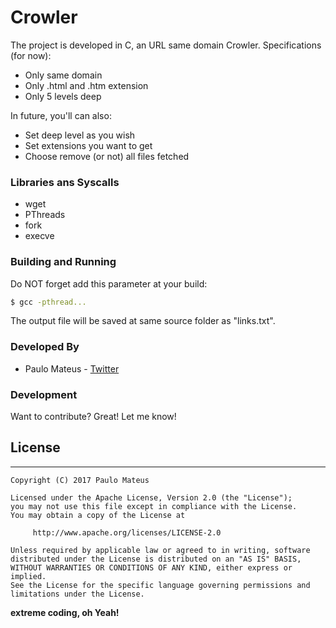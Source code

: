 # Crowler

The project is developed in C, an URL same domain Crowler. Specifications (for now):
  - Only same domain
  - Only .html and .htm extension
  - Only 5 levels deep

In future, you'll can also:
  - Set deep level as you wish
  - Set extensions you want to get
  - Choose remove (or not) all files fetched

### Libraries ans Syscalls
* wget
* PThreads
* fork
* execve

### Building and Running
Do NOT forget add this parameter at your build:
```sh
$ gcc -pthread...
```
The output file will be saved at same source folder as "links.txt".
### Developed By
 - Paulo Mateus - [Twitter][PMattLink]

### Development

Want to contribute? Great! Let me know!

## License
---
    Copyright (C) 2017 Paulo Mateus

    Licensed under the Apache License, Version 2.0 (the "License");
    you may not use this file except in compliance with the License.
    You may obtain a copy of the License at

         http://www.apache.org/licenses/LICENSE-2.0

    Unless required by applicable law or agreed to in writing, software
    distributed under the License is distributed on an "AS IS" BASIS,
    WITHOUT WARRANTIES OR CONDITIONS OF ANY KIND, either express or implied.
    See the License for the specific language governing permissions and
    limitations under the License.
**extreme coding, oh Yeah!**

   [PMattLink]: <http://twitter.com/paulomatew>
